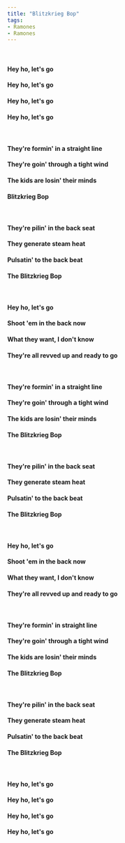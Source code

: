 ```yaml
---
title: "Blitzkrieg Bop"
tags:
- Ramones
- Ramones
---
```

&nbsp;
#### Hey ho, let's go
#### Hey ho, let's go
#### Hey ho, let's go
#### Hey ho, let's go
&nbsp;
#### They're formin' in a straight line
#### They're goin' through a tight wind
#### The kids are losin' their minds
#### Blitzkrieg Bop
&nbsp;
#### They're pilin' in the back seat
#### They generate steam heat
#### Pulsatin' to the back beat
#### The Blitzkrieg Bop
&nbsp;
#### Hey ho, let's go
#### Shoot 'em in the back now
#### What they want, I don't know
#### They're all revved up and ready to go
&nbsp;
#### They're formin' in a straight line
#### They're goin' through a tight wind
#### The kids are losin' their minds
#### The Blitzkrieg Bop
&nbsp;
#### They're pilin' in the back seat
#### They generate steam heat
#### Pulsatin' to the back beat
#### The Blitzkrieg Bop
&nbsp;
#### Hey ho, let's go
#### Shoot 'em in the back now
#### What they want, I don't know
#### They're all revved up and ready to go
&nbsp;
#### They're formin' in straight line
#### They're goin' through a tight wind
#### The kids are losin' their minds
#### The Blitzkrieg Bop
&nbsp;
#### They're pilin' in the back seat
#### They generate steam heat
#### Pulsatin' to the back beat
#### The Blitzkrieg Bop
&nbsp;
#### Hey ho, let's go
#### Hey ho, let's go
#### Hey ho, let's go
#### Hey ho, let's go
